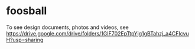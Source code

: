 # foosball
To see design documents, photos and videos, see https://drive.google.com/drive/folders/1GIF702EpTtpYjg1gBTahzj_a4CFIcvuH?usp=sharing
